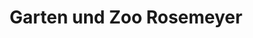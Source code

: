 ---
title: "Garten und Zoo Rosemeyer"
url: /loeningen/garten-und-zoo-rosemeyer-linderner-strasse/
shop: Garten-Center
---
